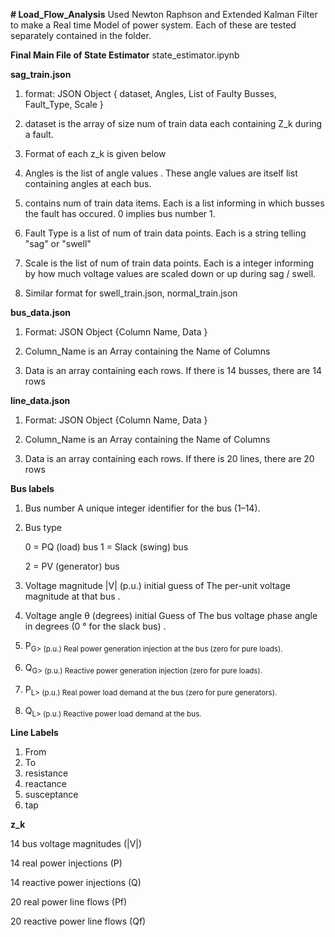 **# Load_Flow_Analysis**
Used Newton Raphson and Extended Kalman Filter to make a Real time Model of power system. Each of these are tested separately contained in the folder.

**Final Main File of State Estimator**
state_estimator.ipynb

**sag_train.json**

1) format: JSON Object { dataset, 
			            Angles, 
			            List of Faulty Busses, 
			            Fault_Type, 
			            Scale }

2) dataset is the array of size num of train data each containing Z_k during a fault.

3) Format of each z_k is given below

4) Angles is the list of angle values . These angle values are itself list containing angles at each bus.

5) contains num of train data items. Each is a list informing in which busses the fault has occured. 0 implies bus number 1.

6) Fault Type is a list of num of train data points. Each is a string telling "sag" or "swell"

7) Scale is the list of num of train data points. Each is a integer informing by how much voltage values are scaled down or up during sag / swell.

8) Similar format for swell_train.json, normal_train.json


**bus_data.json**

1) Format: JSON Object {Column Name,
            			Data
            			}

2) Column_Name is an Array containing the Name of Columns

3) Data is an array containing each rows. If there is 14 busses, there are 14 rows


**line_data.json**

1) Format: JSON Object {Column Name,
			            Data
			            }

2) Column_Name is an Array containing the Name of Columns

3) Data is an array containing each rows. If there is 20 lines, there are 20 rows


**Bus labels**

1) Bus number
    A unique integer identifier for the bus (1–14).

2) Bus type

    0 = PQ (load) bus
    1 = Slack (swing) bus

    2 = PV (generator) bus



3) Voltage magnitude |V| (p.u.)
    initial guess of The per-unit voltage magnitude at that bus .

4) Voltage angle θ (degrees)
    initial Guess of The bus voltage phase angle in degrees (0 ° for the slack bus) .

5) P<sub>G> (p.u.)
    Real power generation injection at the bus (zero for pure loads).

6) Q<sub>G> (p.u.)
    Reactive power generation injection (zero for pure loads).

7) P<sub>L> (p.u.)
    Real power load demand at the bus (zero for pure generators).

8) Q<sub>L> (p.u.)
    Reactive power load demand at the bus.


**Line Labels**

1) From
2) To
3) resistance
4) reactance
5) susceptance
6) tap


**z_k**

14 bus voltage magnitudes (|V|)

14 real power injections (P)

14 reactive power injections (Q)

20 real power line flows (Pf)

20 reactive power line flows (Qf)
